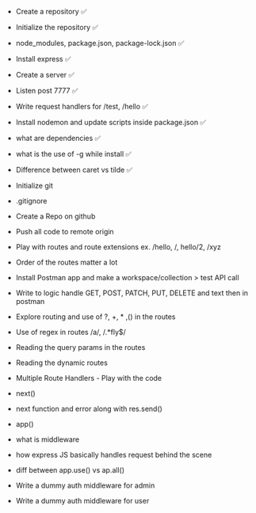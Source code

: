 - Create a repository   ✅
- Initialize the repository ✅
- node_modules, package.json, package-lock.json ✅
- Install express   ✅
- Create a server       ✅
- Listen post 7777  ✅
- Write request handlers for /test, /hello   ✅
- Install nodemon and update scripts inside package.json     ✅
- what are dependencies  ✅
- what is the use of -g while install  ✅
- Difference between caret vs tilde  ✅



- Initialize git
- .gitignore
- Create a Repo on github
- Push all code to remote origin
- Play with routes and route extensions ex. /hello, /, hello/2, /xyz
- Order of the routes matter a lot

- Install Postman app and make a workspace/collection > test API call 
- Write to logic  handle GET, POST, PATCH, PUT, DELETE and text then in postman
- Explore routing and  use of  ?, +, * ,() in the routes
- Use of regex  in routes  /a/, /.*fly$/
- Reading the query params in the routes
- Reading the dynamic routes 

- Multiple  Route Handlers - Play with the  code
- next()
- next function and error along  with res.send()
- app()

- what is middleware 
- how express JS basically handles request behind the scene
- diff between app.use() vs ap.all()     
- Write a dummy auth middleware for admin
- Write a dummy auth middleware for user 